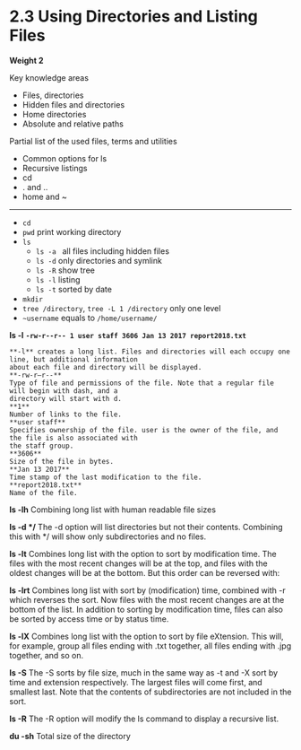  # 2.3 Using Directories and Listing Files

**Weight 2**

Key knowledge areas

- Files, directories
- Hidden files and directories
- Home directories
- Absolute and relative paths

Partial list of the used files, terms and utilities

- Common options for ls
- Recursive listings
- cd
- . and ..
- home and ~

---

- `cd` 
- `pwd` print working directory
- `ls`
  - `ls -a ` all files including hidden files
  - `ls -d` only directories and symlink
  - `ls -R` show tree
  - `ls -l` listing
  - `ls -t` sorted by date
- `mkdir`
- `tree /directory`, `tree -L 1 /directory` only one level
- `~username` equals to `/home/username/`

**ls -l**
**`-rw-r--r-- 1 user staff
3606 Jan 13
2017 report2018.txt`**

    **-l** creates a long list. Files and directories will each occupy one line, but additional information
    about each file and directory will be displayed.
    **-rw-r—r--**
    Type of file and permissions of the file. Note that a regular file will begin with dash, and a
    directory will start with d.
    **1**
    Number of links to the file.
    **user staff**
    Specifies ownership of the file. user is the owner of the file, and the file is also associated with
    the staff group.
    **3606**
    Size of the file in bytes.
    **Jan 13 2017**
    Time stamp of the last modification to the file.
    **report2018.txt**
    Name of the file.

**ls -lh**
Combining long list with human readable file sizes

**ls -d \*/**
The -d option will list directories but not their contents. Combining this with */ will show only
subdirectories and no files.

**ls -lt**
Combines long list with the option to sort by modification time. The files with the most recent
changes will be at the top, and files with the oldest changes will be at the bottom. But this order
can be reversed with:

**ls -lrt**
Combines long list with sort by (modification) time, combined with -r which reverses the sort.
Now files with the most recent changes are at the bottom of the list. In addition to sorting by
modification time, files can also be sorted by access time or by status time.

**ls -lX**
Combines long list with the option to sort by file eXtension. This will, for example, group all files
ending with .txt together, all files ending with .jpg together, and so on.

**ls -S**
The -S sorts by file size, much in the same way as -t and -X sort by time and extension
respectively. The largest files will come first, and smallest last. Note that the contents of
subdirectories are not included in the sort.

**ls -R**
The -R option will modify the ls command to display a recursive list.

**du -sh**
Total size of the directory